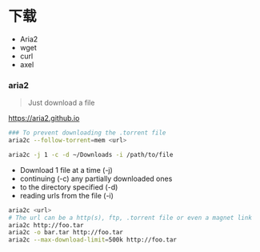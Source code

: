 # 下载

- Aria2
- wget
- curl
- axel

### aria2

> Just download a file

https://aria2.github.io

```bash
### To prevent downloading the .torrent file
aria2c --follow-torrent=mem <url>

aria2c -j 1 -c -d ~/Downloads -i /path/to/file
```

- Download 1 file at a time (-j)
- continuing (-c) any partially downloaded ones
- to the directory specified (-d)
- reading urls from the file (-i)

```bash
aria2c <url>
# The url can be a http(s), ftp, .torrent file or even a magnet link
aria2c http://foo.tar
aria2c -o bar.tar http://foo.tar
aria2c --max-download-limit=500k http://foo.tar
```
